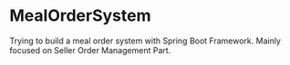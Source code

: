 # MealOrderSystem

Trying to build a meal order system with Spring Boot Framework. Mainly focused on Seller Order Management Part.
